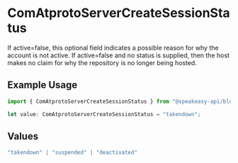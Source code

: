# ComAtprotoServerCreateSessionStatus

If active=false, this optional field indicates a possible reason for why the account is not active. If active=false and no status is supplied, then the host makes no claim for why the repository is no longer being hosted.

## Example Usage

```typescript
import { ComAtprotoServerCreateSessionStatus } from "@speakeasy-api/bluesky/models/operations";

let value: ComAtprotoServerCreateSessionStatus = "takendown";
```

## Values

```typescript
"takendown" | "suspended" | "deactivated"
```